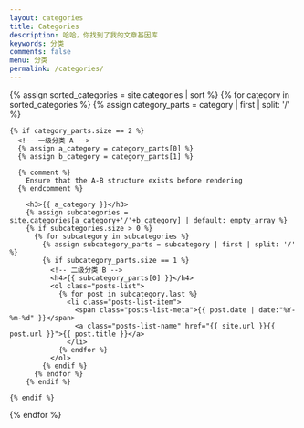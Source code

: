 ```yaml
---
layout: categories
title: Categories
description: 哈哈，你找到了我的文章基因库
keywords: 分类
comments: false
menu: 分类
permalink: /categories/
---
```


<section class="container posts-content">

  {% assign sorted_categories = site.categories | sort %}
  {% for category in sorted_categories %}
    {% assign category_parts = category | first | split: '/' %}
    
    {% if category_parts.size == 2 %}
      <!-- 一级分类 A -->
      {% assign a_category = category_parts[0] %}
      {% assign b_category = category_parts[1] %}

      {% comment %}
        Ensure that the A-B structure exists before rendering
      {% endcomment %}
      
        <h3>{{ a_category }}</h3>
        {% assign subcategories = site.categories[a_category+'/'+b_category] | default: empty_array %}
        {% if subcategories.size > 0 %}
          {% for subcategory in subcategories %}
            {% assign subcategory_parts = subcategory | first | split: '/' %}
            {% if subcategory_parts.size == 1 %}
              <!-- 二级分类 B -->
              <h4>{{ subcategory_parts[0] }}</h4>
              <ol class="posts-list">
                {% for post in subcategory.last %}
                  <li class="posts-list-item">
                    <span class="posts-list-meta">{{ post.date | date:"%Y-%m-%d" }}</span>
                    <a class="posts-list-name" href="{{ site.url }}{{ post.url }}">{{ post.title }}</a>
                  </li>
                {% endfor %}
              </ol>
            {% endif %}
          {% endfor %}
        {% endif %}
      
    {% endif %}
  {% endfor %}

</section>
<!-- /section.content -->
